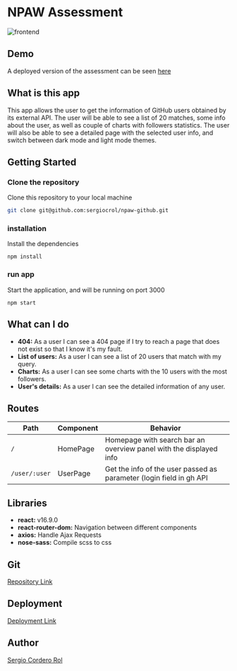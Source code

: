 # NPAW Assessment
![frontend](https://res.cloudinary.com/drcjcovjy/image/upload/v1593590180/npaw/New_Project_qr9dxp.png)

## Demo

A deployed version of the assessment can be seen [here](https://git-npaw.herokuapp.com/)

## What is this app

This app allows the user to get the information of GitHub users obtained by its external API.
The user will be able to see a list of 20 matches, some info about the user, as well as couple of charts with 
followers statistics. The user will also be able to see a detailed page with the selected user info, and switch 
between dark mode and light mode themes.

## Getting Started

### Clone the repository

Clone this repository to your local machine

```bash
git clone git@github.com:sergiocrol/npaw-github.git
```

### installation

Install the dependencies

```
npm install
```

### run app

Start the application, and will be running on port 3000

```
npm start
```

## What can I do

-  **404:** As a user I can see a 404 page if I try to reach a page that does not exist so that I know it's my fault.
-  **List of users:** As a user I can see a list of 20 users that match with my query.
-  **Charts:** As a user I can see some charts with the 10 users with the most followers.
-  **User's details:** As a user I can see the detailed information of any user.

## Routes

| Path                      | Component            | Behavior                                                           |
| ------------------------- | -------------------- | -------------------------------------------------------------------|
| `/`                       | HomePage             | Homepage with search bar an overview panel with the displayed info |
| `/user/:user`             | UserPage             | Get the info of the user passed as parameter (login field in gh API|              

## Libraries

- **react:** v16.9.0
- **react-router-dom:** Navigation between different components
- **axios:**  Handle Ajax Requests
- **nose-sass:** Compile scss to css

## Git

[Repository Link](https://github.com/sergiocrol/npaw-github)

## Deployment

[Deployment Link](https://git-npaw.herokuapp.com/)

## Author

[Sergio Cordero Rol](https://github.com/sergiocrol)
